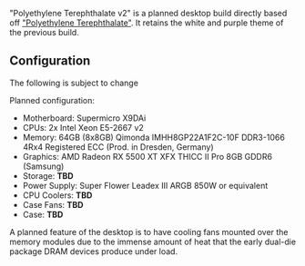 "Polyethylene Terephthalate v2" is a planned desktop build directly based off ["Polyethylene Terephthalate"](../pc_pet). It retains the white and purple theme of the previous build.

## Configuration
The following is subject to change

Planned configuration:

- Motherboard: Supermicro X9DAi
- CPUs: 2x Intel Xeon E5-2667 v2
- Memory: 64GB (8x8GB) Qimonda IMHH8GP22A1F2C-10F DDR3-1066 4Rx4 Registered ECC (Prod. in Dresden, Germany)
- Graphics: AMD Radeon RX 5500 XT XFX THICC II Pro 8GB GDDR6 (Samsung)
- Storage: **TBD**
- Power Supply: Super Flower Leadex III ARGB 850W or equivalent
- CPU Coolers: **TBD**
- Case Fans: **TBD**
- Case: **TBD**

A planned feature of the desktop is to have cooling fans mounted over the memory modules due to the immense amount of heat that the early dual-die package DRAM devices produce under load. 